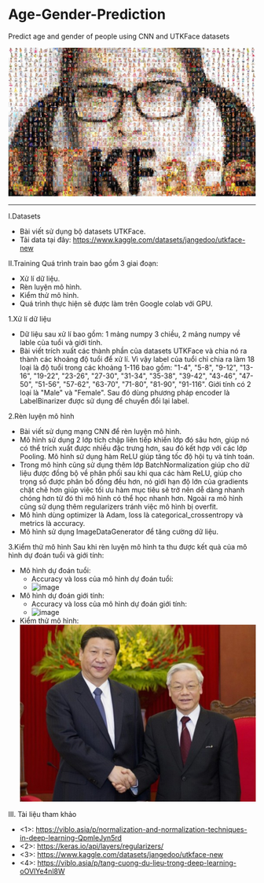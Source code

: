 # Age-Gender-Prediction
Predict age and gender of people using CNN and UTKFace datasets


![image](https://github.com/chienthan2vn/Age-Gender-Prediction/blob/main/UTKFaceDemo.png)



_________________________________________________________________________________________________________________
I.Datasets
- Bài viết sử dụng bộ datasets UTKFace.
- Tải data tại đây: https://www.kaggle.com/datasets/jangedoo/utkface-new

II.Training
Quá trình train bao gồm 3 giai đoạn:
- Xử lí dữ liệu.
- Rèn luyện mô hình.
- Kiểm thử mô hình.
- Quá trình thực hiện sẽ được làm trên Google colab với GPU.

1.Xử lí dữ liệu
- Dữ liệu sau xử lí bao gồm: 1 mảng numpy 3 chiều, 2 mảng numpy về lable của tuổi và giới tính.
- Bài viết trích xuất các thành phần của datasets UTKFace và chia nó ra thành các khoảng độ tuổi để xử lí. Vì vậy label của tuổi chỉ chia ra làm 18 loại là độ tuổi trong các khoảng 1-116 bao gồm: "1-4", "5-8", "9-12", "13-16", "19-22", "23-26", "27-30", "31-34", "35-38", "39-42", "43-46", "47-50", "51-56", "57-62", "63-70", "71-80", "81-90", "91-116". Giới tính có 2 loại là "Male" và "Female". Sau đó dùng phương pháp encoder là LabelBinarizer được sử dụng để chuyển đổi lại label.

2.Rèn luyện mô hình
- Bài viết sử dụng mạng CNN để rèn luyện mô hình.
- Mô hình sử dụng 2 lớp tích chập liên tiếp khiến lớp đó sâu hơn, giúp nó có thể trích xuất được nhiều đặc trưng hơn, sau đó kết hợp với các lớp Pooling. Mô hình sử dụng hàm ReLU giúp tăng tốc độ hội tụ và tính toán. 
- Trong mô hình cũng sử dụng thêm lớp BatchNormalization giúp cho dữ liệu được đồng bộ về phân phối sau khi qua các hàm ReLU, giúp cho trọng số được phân bố đồng đều hơn, nó giới hạn độ lớn của gradients chặt chẽ hơn giúp việc tối ưu hàm mục tiêu sẽ trở nên dễ dàng nhanh chóng hơn từ đó thì mô hình có thể học nhanh hơn. Ngoài ra mô hình cũng sử dụng thêm regularizers tránh việc mô hình bị overfit.
- Mô hình dùng optimizer là Adam, loss là categorical_crossentropy và metrics là accuracy.
- Mô hình sử dụng ImageDataGenerator để tăng cường dữ liệu.

3.Kiểm thử mô hình
Sau khi rèn luyện mô hình ta thu được kết quả của mô hình dự đoán tuổi và giới tính:
- Mô hình dự đoán tuổi:
  + Accuracy và loss của mô hình dự đoán tuổi:
  + ![image](https://github.com/chienthan2vn/Age-Gender-Prediction/blob/main/loss_accuracy/age_acc_loss.png)
- Mô hình dự đoán giới tính:
  + Accuracy và loss của mô hình dự đoán giới tính:
  + ![image](https://github.com/chienthan2vn/Age-Gender-Prediction/blob/main/loss_accuracy/gender_acc_loss.png)
- Kiểm thử mô hình:
  ![image](https://github.com/chienthan2vn/Age-Gender-Prediction/blob/main/test.jpg)

III. Tài liệu tham khảo
- <1>: https://viblo.asia/p/normalization-and-normalization-techniques-in-deep-learning-QpmleJyn5rd
- <2>: https://keras.io/api/layers/regularizers/
- <3>: https://www.kaggle.com/datasets/jangedoo/utkface-new
- <4>: https://viblo.asia/p/tang-cuong-du-lieu-trong-deep-learning-oOVlYe4nl8W
  


